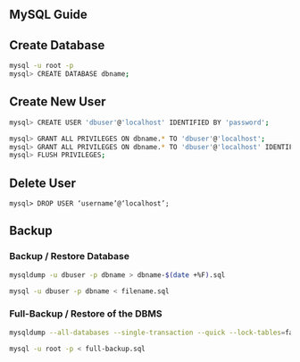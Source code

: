 MySQL Guide
-----------

## Create Database

```sh
mysql -u root -p
mysql> CREATE DATABASE dbname;
```

## Create New User
```sh
mysql> CREATE USER 'dbuser'@'localhost' IDENTIFIED BY 'password';
```
```sh
mysql> GRANT ALL PRIVILEGES ON dbname.* TO 'dbuser'@'localhost';
mysql> GRANT ALL PRIVILEGES ON dbname.* TO 'dbuser'@'localhost' IDENTIFIED BY 'password';
mysql> FLUSH PRIVILEGES;
```

## Delete User
```
mysql> DROP USER ‘username’@‘localhost’;
```

## Backup

### Backup / Restore Database

```sh
mysqldump -u dbuser -p dbname > dbname-$(date +%F).sql
```

```sh
mysql -u dbuser -p dbname < filename.sql
```

### Full-Backup / Restore of the DBMS

```sh
mysqldump --all-databases --single-transaction --quick --lock-tables=false > full-backup-$(date +%F).sql -u root -p
```

```sh
mysql -u root -p < full-backup.sql
```